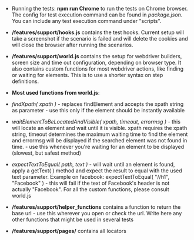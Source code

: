 * Running the tests:
  **npm run Chrome** to run the tests on Chrome browser. The config for test execution command can be found in *package.json*. You can include any test execution command under "scripts".

* **/features/support/hooks.js** contains the test hooks. Current setup will take a screenshot if the scenario is failed and will delete the cookies and will close the browser after running the scenarios.

* **/features/support/world.js** contains the setup for webdriver builders, screen size and time out configuration, depending on browser type. It also contains custom functions for most webdriver actions, like finding or waiting for elements. This is to use a shorter syntax on step definitions.
  
* **Most used functions from world.js**:

 * *findXpath( xpath )* - replaces findElement and accepts the xpath string as parameter - use this only if the element should be instantly available

 * *waitElementToBeLocatedAndVisible( xpath, timeout, errormsg )* - this will locate an element and wait until it is visible. xpath requires the xpath string, timeout determines the maximum waiting time to find the element and errormsg will be displayed if the searched element was not found in time. - use this whenever you're waiting for an element to be displayed (slowest, but safest method)

 * *expectTextToEqual( path, text )* - will wait until an element is found, apply a getText( ) method and expect the result to equal with the used text parameter. Example on facebook:  expectTextToEqual( "//h1", "Facebook" ) - this will fail if the text of Facebook's header is not actually "Facebook". For all the custom functions, please consult world.js

* **/features/support/helper_functions** contains a function to return the base url - use this wherever you open or check the url. Write here any other functions that might be used in several tests 

* **/features/support/pages/** contains all locators